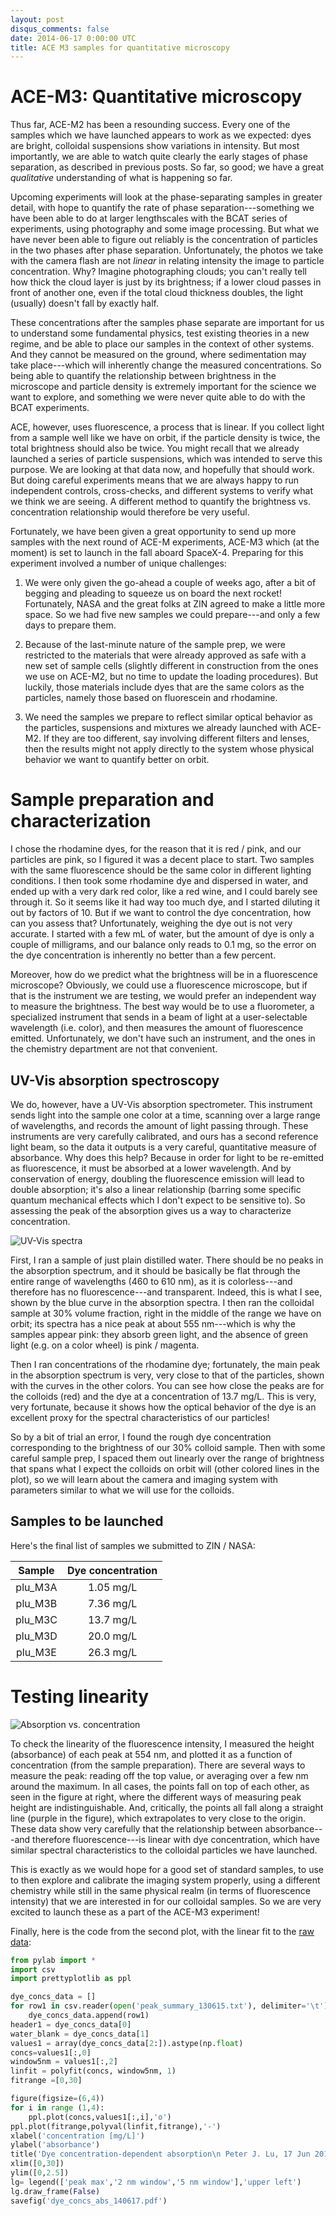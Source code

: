 ```yaml
---
layout: post
disqus_comments: false
date: 2014-06-17 0:00:00 UTC
title: ACE M3 samples for quantitative microscopy
---
```


# ACE-M3: Quantitative microscopy

Thus far, ACE-M2 has been a resounding success. Every one of the samples which we have launched appears to work as we expected: dyes are bright, colloidal suspensions show variations in intensity. But most importantly, we are able to watch quite clearly the early stages of phase separation, as described in previous posts. So far, so good; we have a great *qualitative* understanding of what is happening so far. 

Upcoming experiments will look at the phase-separating samples in greater detail, with hope to quantify the rate of phase separation---something we have been able to do at larger lengthscales with the BCAT series of experiments, using photography and some image processing. But what we have never been able to figure out reliably is the concentration of particles in the two phases after phase separation. Unfortunately, the photos we take with the camera flash are not *linear* in relating intensity the image to particle concentration. Why? Imagine photographing clouds; you can't really tell how thick the cloud layer is just by its brightness; if a lower cloud passes in front of another one, even if the total cloud thickness doubles, the light (usually) doesn't fall by exactly half.

These concentrations after the samples phase separate are important for us to understand some fundamental physics, test existing theories in a new regime, and be able to place our samples in the context of other systems. And they cannot be measured on the ground, where sedimentation may take place---which will inherently change the measured concentrations. So being able to quantify the relationship between brightness in the microscope and particle density is extremely important for the science we want to explore, and something we were never quite able to do with the BCAT experiments.

ACE, however, uses fluorescence, a process that is linear. If you collect light from a sample well like we have on orbit, if the particle density is twice, the total brightness should also be twice. You might recall that we already launched a series of particle suspensions, which was intended to serve this purpose. We are looking at that data now, and hopefully that should work. But doing careful experiments means that we are always happy to run independent controls, cross-checks, and different systems to verify what we think we are seeing. A different method to quantify the brightness vs. concentration relationship would therefore be very useful.

Fortunately, we have been given a great opportunity to send up more samples with the next round of ACE-M experiments, ACE-M3 which (at the moment) is set to launch in the fall aboard SpaceX-4. Preparing for this experiment involved a number of unique challenges:

1. We were only given the go-ahead a couple of weeks ago, after a bit of begging and pleading to squeeze us on board the next rocket! Fortunately, NASA and the great folks at ZIN agreed to make a little more space. So we had five new samples we could prepare---and only a few days to prepare them.

2. Because of the last-minute nature of the sample prep, we were restricted to the materials that were already approved as safe with a new set of sample cells (slightly different in construction from the ones we use on ACE-M2, but no time to update the loading procedures). But luckily, those materials include dyes that are the same colors as the particles, namely those based on fluorescein and rhodamine.

3. We need the samples we prepare to reflect similar optical behavior as the particles, suspensions and mixtures we already launched with ACE-M2. If they are too different, say involving different filters and lenses, then the results might not apply directly to the system whose physical behavior we want to quantify better on orbit.

# Sample preparation and characterization

I chose the rhodamine dyes, for the reason that it is red / pink, and our particles are pink, so I figured it was a decent place to start. Two samples with the same fluorescence should be the same color in different lighting conditions. I then took some rhodamine dye and dispersed in water, and ended up with a very dark red color, like a red wine, and I could barely see through it. So it seems like it had way too much dye, and I started diluting it out by factors of 10. But if we want to control the dye concentration, how can you assess that? Unfortunately, weighing the dye out is not very accurate. I started with a few mL of water, but the amount of dye is only a couple of milligrams, and our balance only reads to 0.1 mg, so the error on the dye concentration is inherently no better than a few percent.

Moreover, how do we predict what the brightness will be in a fluorescence microscope? Obviously, we could use a fluorescence microscope, but if that is the instrument we are testing, we would prefer an independent way to measure the brightness. The best way would be to use a fluorometer, a specialized instrument that sends in a beam of light at a user-selectable wavelength (i.e. color), and then measures the amount of fluorescence emitted. Unfortunately, we don't have such an instrument, and the ones in the chemistry department are not that convenient. 

## UV-Vis absorption spectroscopy

We do, however, have a UV-Vis absorption spectrometer. This instrument sends light into the sample one color at a time, scanning over a large range of wavelengths, and records the amount of light passing through. These instruments are very carefully calibrated, and ours has a second reference light beam, so the data it outputs is a very careful, quantitative measure of absorbance. Why does this help? Because in order for light to be re-emitted as fluorescence, it must be absorbed at a lower wavelength. And by conservation of energy, doubling the fluorescence emission will lead to double absorption; it's also a linear relationship (barring some specific quantum mechanical effects which I don't expect to be sensitive to). So assessing the peak of the absorption gives us a way to characterize concentration.

![UV-Vis spectra](/images/2014_06_17_dye/dye_colloid_abs_140617.png)

First, I ran a sample of just plain distilled water. There should be no peaks in the absorption spectrum, and it should be basically be flat through the entire range of wavelengths (460 to 610 nm), as it is colorless---and therefore has no fluorescence---and transparent. Indeed, this is what I see, shown by the blue curve in the absorption spectra. I then ran the colloidal sample at 30% volume fraction, right in the middle of the range we have on orbit; its spectra has a nice peak at about 555 nm---which is why the samples appear pink: they absorb green light, and the absence of green light (e.g. on a color wheel) is pink / magenta.

Then I ran concentrations of the rhodamine dye; fortunately, the main peak in the absorption spectrum is very, very close to that of the particles, shown with the curves in the other colors. You can see how close the peaks are for the colloids (red) and the dye at a concentration of 13.7 mg/L. This is very, very fortunate, because it shows how the optical behavior of the dye is an excellent proxy for the spectral characteristics of our particles!

So by a bit of trial an error, I found the rough dye concentration corresponding to the brightness of our 30% colloid sample. Then with some careful sample prep, I spaced them out linearly over the range of brightness that spans what I expect the colloids on orbit will (other colored lines in the plot), so we will learn about the camera and imaging system with parameters similar to what we will use for the colloids.

## Samples to be launched

Here's the final list of samples we submitted to ZIN / NASA:

Sample | Dye concentration
:---:|:---: 
plu_M3A | 1.05 mg/L
plu_M3B | 7.36 mg/L 
plu_M3C | 13.7 mg/L 
plu_M3D | 20.0 mg/L 
plu_M3E | 26.3 mg/L 

# Testing linearity

![Absorption vs. concentration](/images/2014_06_17_dye/dye_concs_abs_140617.png)

To check the linearity of the fluorescence intensity, I measured the height (absorbance) of each peak at 554 nm, and plotted it as a function of concentration (from the sample preparation). There are several ways to measure the peak: reading off the top value, or averaging over a few nm around the maximum. In all cases, the points fall on top of each other, as seen in the figure at right, where the different ways of measuring peak height are indistinguishable. And, critically, the points all fall along a straight line (purple in the figure), which extrapolates to very close to the origin. These data show very carefully that the relationship between absorbance---and therefore fluorescence---is linear with dye concentration, which have similar spectral characteristics to the colloidal particles we have launched.

This is exactly as we would hope for a good set of standard samples, to use to then explore and calibrate the imaging system properly, using a different chemistry while still in the same physical realm (in terms of fluorescence intensity) that we are interested in for our colloidal samples. So we are very excited to launch these as a part of the ACE-M3 experiment!

Finally, here is the code from the second plot, with the linear fit to the [raw data](/images/2014_06_17_dye/peak_summary_130615.txt):

~~~python
from pylab import *
import csv
import prettyplotlib as ppl

dye_concs_data = []
for row1 in csv.reader(open('peak_summary_130615.txt'), delimiter='\t'): 
    dye_concs_data.append(row1)
header1 = dye_concs_data[0]
water_blank = dye_concs_data[1]
values1 = array(dye_concs_data[2:]).astype(np.float)
concs=values1[:,0]
window5nm = values1[:,2]
linfit = polyfit(concs, window5nm, 1)
fitrange =[0,30]

figure(figsize=(6,4))
for i in range (1,4):
    ppl.plot(concs,values1[:,i],'o')
ppl.plot(fitrange,polyval(linfit,fitrange),'-')
xlabel('concentration [mg/L]')
ylabel('absorbance')
title('Dye concentration-dependent absorption\n Peter J. Lu, 17 Jun 2014')
xlim([0,30])
ylim([0,2.5])
lg= legend(['peak max','2 nm window','5 nm window'],'upper left')
lg.draw_frame(False)
savefig('dye_concs_abs_140617.pdf')
~~~

